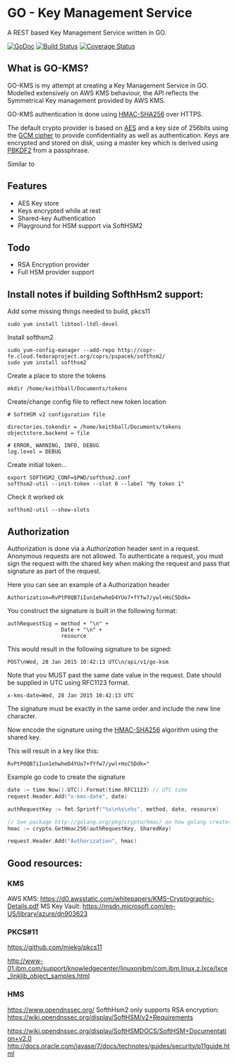 # GO - Key Management Service

A REST based Key Management Service written in GO.

[![GoDoc](https://godoc.org/github.com/Inflatablewoman/go-kms?status.svg)](https://godoc.org/github.com/Inflatablewoman/go-kms)
[![Build Status](https://travis-ci.org/Inflatablewoman/go-kms.svg)](https://travis-ci.org/Inflatablewoman/go-kms)
[![Coverage Status](https://coveralls.io/repos/Inflatablewoman/go-kms/badge.svg?branch=master)](https://coveralls.io/r/Inflatablewoman/go-kms?branch=master)

## What is GO-KMS?

GO-KMS is my attempt at creating a Key Management Service in GO.  Modelled extensively on AWS KMS behaviour, the API reflects the Symmetrical Key management provided by AWS KMS.  

GO-KMS authentication is done using [HMAC-SHA256](http://en.wikipedia.org/wiki/Hash-based_message_authentication_code) over HTTPS.  

The default crypto provider is based on [AES](http://en.wikipedia.org/wiki/Advanced_Encryption_Standard) and a key size of 256bits using the [GCM cipher](http://en.wikipedia.org/wiki/Galois/Counter_Mode) to provide confidentiality as well as authentication.  Keys are encrypted and stored on disk, using a master key which is derived using [PBKDF2](http://en.wikipedia.org/wiki/PBKDF2) from a passphrase.

Similar to 

## Features

- AES Key store
- Keys encrypted while at rest
- Shared-key Authentication
- Playground for HSM support via SoftHSM2

## Todo

- RSA Encryption provider
- Full HSM provider support 

## Install notes if building SofthHsm2 support:

Add some missing things needed to build, pkcs11

```
sudo yum install libtool-ltdl-devel
```

Install softhsm2
```
sudo yum-config-manager --add-repo http://copr-fe.cloud.fedoraproject.org/coprs/pspacek/softhsm2/
sudo yum install softhsm2
```

Create a place to store the tokens

```
mkdir /home/keithball/Documents/tokens
```

Create/change config file to reflect new token location

```
# SoftHSM v2 configuration file

directories.tokendir = /home/keithball/Documents/tokens
objectstore.backend = file

# ERROR, WARNING, INFO, DEBUG
log.level = DEBUG
```

Create initial token...

```
export SOFTHSM2_CONF=$PWD/softhsm2.conf
softhsm2-util --init-token --slot 0 --label "My token 1"
```

Check it worked ok

```
softhsm2-util --show-slots
```

## Authorization

Authorization is done via a *Authorization* header sent in a request.  Anonymous requests are not allowed.  To authenticate a request, you must sign the request with the shared key when making the request and pass that signature as part of the request.  

Here you can see an example of a Authorization header
```
Authorization=RvPtP0QB7iIun1ehwheD4YUo7+fYfw7/ywl+HsC5Ddk=
```

You construct the signature is built in the following format:

```
authRequestSig = method + "\n" +
                 Date + "\n" +
                 resource
```

This would result in the following signature to be signed:

```
POST\nWed, 28 Jan 2015 10:42:13 UTC\n/api/v1/go-ksm
```

Note that you MUST past the same date value in the request.  Date should be supplied in UTC using RFC1123 format.

```
x-kms-date=Wed, 28 Jan 2015 10:42:13 UTC
```

  The signature must be exactly in the same order and include the new line character.  

Now encode the signature using the [HMAC-SHA256](http://en.wikipedia.org/wiki/Hash-based_message_authentication_code) algorithm using the shared key.

This will result in a key like this:
```
RvPtP0QB7iIun1ehwheD4YUo7+fYfw7/ywl+HsC5Ddk="
```

Example go code to create the signature

```go
date := time.Now().UTC().Format(time.RFC1123) // UTC time
request.Header.Add("x-kms-date", date)

authRequestKey := fmt.Sprintf("%s\n%s\n%s", method, date, resource)

// See package http://golang.org/pkg/crypto/hmac/ on how golang creates hmacs
hmac := crypto.GetHmac256(authRequestKey, SharedKey)  

request.Header.Add("Authorization", hmac)
```

## Good resources:

### KMS

AWS KMS: https://d0.awsstatic.com/whitepapers/KMS-Cryptographic-Details.pdf
MS Key Vault: https://msdn.microsoft.com/en-US/library/azure/dn903623

### PKCS#11
https://github.com/miekg/pkcs11

http://www-01.ibm.com/support/knowledgecenter/linuxonibm/com.ibm.linux.z.lxce/lxce_linklib_object_samples.html

### HMS
https://www.opendnssec.org/
SofthHsm2 only supports RSA encryption: https://wiki.opendnssec.org/display/SoftHSM/v2+Requirements

https://wiki.opendnssec.org/display/SoftHSMDOCS/SoftHSM+Documentation+v2.0
http://docs.oracle.com/javase/7/docs/technotes/guides/security/p11guide.html
